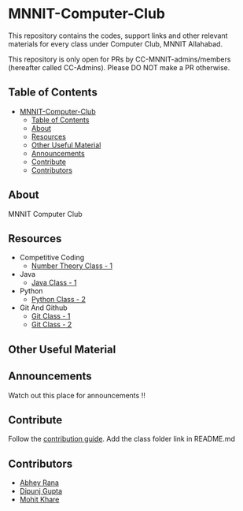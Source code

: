 # MNNIT-Computer-Club 

This repository contains the codes, support links and other relevant materials for every class under Computer Club, MNNIT Allahabad.

This repository is only open for PRs by CC-MNNIT-admins/members (hereafter called CC-Admins). Please DO NOT make a PR otherwise.


## Table of Contents

- [MNNIT-Computer-Club](#mnnit-computer-club)
	- [Table of Contents](#table-of-contents)
	- [About](#about)
	- [Resources](#resources)
	- [Other Useful Material](#other-useful-material)
	- [Announcements](#announcements)
	- [Contribute](#contribute)
	- [Contributors](#contributors)

## About

MNNIT Computer Club

## Resources

- Competitive Coding
	- [Number Theory Class - 1](2018_08_11_Number-Theory-1)
- Java
	- [Java Class - 1](2018_08_12_Java-Class-1)
- Python
	- [Python Class - 2](2018_03_27_Python-Class-2)
- Git And Github
	- [Git Class - 1](2018_03_07_Git-Class-1)
	- [Git Class - 2](2018_03_12_Git-Class-2)

## Other Useful Material

## Announcements

Watch out this place for announcements !!

## Contribute

Follow the [contribution guide](https://github.com/CC-MNNIT/2018-19-Classes/blob/master/.github/CONTRIBUTING.md). Add the class folder link in README.md

## Contributors

* [Abhey Rana](https://github.com/Abhey)
* [Dipunj Gupta](https://github.com/packetChor)
* [Mohit Khare](https://github.com/mkfeuhrer)

